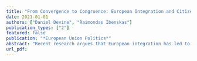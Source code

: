 ```yaml
---
title: "From Convergence to Congruence: European Integration and Citizen-Elite Congruence"
date: 2021-01-01
authors: ["Daniel Devine", "Raimondas Ibenskas"]
publication_types: ["2"]
featured: false
publication: "*European Union Politics*"
abstract: "Recent research argues that European integration has led to an ideological con- vergence of member state party systems, which is purported to have significant consequences for democratic representation. We argue that convergence of party positions is less problematic if congruence between governed and governing is main- tained. We therefore turn to testing whether integration has had an effect on congruence between the public and their governing elites. Using five measures of integration, two sources of public opinion data, and expert surveys on political parties, we find little evidence that integration into the European Union reduces congruence between the public and the national party system, government or legis- lature either ideologically or across five issue areas. These results should assuage concerns about integration’s effect on domestic political representation."
url_pdf: 
---
```

